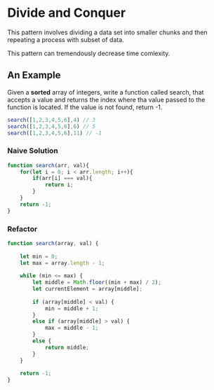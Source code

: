 # Divide and Conquer

This pattern involves dividing a data set into smaller chunks and then repeating a process with subset of data.

This pattern can tremendously decrease time comlexity.

## An Example
Given a **sorted** array of integers, write a function called search, that accepts a value and returns the index where tha value passed to the function is located. If the value is not found, return -1.
```js
search([1,2,3,4,5,6],4) // 3
search([1,2,3,4,5,6],6) // 5
search([1,2,3,4,5,6],11) // -1
```
### Naive Solution 
```js
function search(arr, val){
    for(let i = 0; i < arr.length; i++){
        if(arr[i] === val){
            return i;
        }
    }
    return -1;
}
```

### Refactor 
```js
function search(array, val) {
 
    let min = 0;
    let max = array.length - 1;
 
    while (min <= max) {
        let middle = Math.floor((min + max) / 2);
        let currentElement = array[middle];
 
        if (array[middle] < val) {
            min = middle + 1;
        }
        else if (array[middle] > val) {
            max = middle - 1;
        }
        else {
            return middle;
        }
    }
 
    return -1;
}
```
